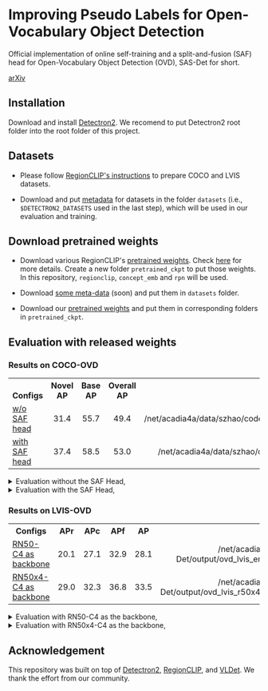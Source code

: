 # Improving Pseudo Labels for Open-Vocabulary Object Detection

Official implementation of online self-training and a split-and-fusion (SAF) head for Open-Vocabulary Object Detection (OVD), SAS-Det for short.

[arXiv](https://arxiv.org/abs/2308.06412)


## Installation

Download and install [Detectron2](https://github.com/facebookresearch/detectron2). We recomend to put Detectron2 root folder into the root folder of this project.


## Datasets

- Please follow [RegionCLIP's instructions](https://github.com/microsoft/RegionCLIP/blob/main/datasets/README.md) to prepare COCO and LVIS datasets.

- Download and put [metadata](https://drive.google.com/drive/u/1/folders/1R72q0Wg26-PQGqbaK3P3pT2vmGm9uzKU) for datasets in the folder `datasets` (i.e., `$DETECTRON2_DATASETS` used in the last step), which will be used in our evaluation and training.


## Download pretrained weights
- Download various RegionCLIP's [pretrained weights](https://drive.google.com/drive/folders/1hzrJBvcCrahoRcqJRqzkIGFO_HUSJIii). Check [here](https://github.com/microsoft/RegionCLIP/blob/main/docs/MODEL_ZOO.md#model-downloading) for more details.
Create a new folder `pretrained_ckpt` to put those weights. In this repository, `regionclip`, `concept_emb` and `rpn` will be used.

- Download [some meta-data]() (soon) and put them in `datasets` folder.

- Download our [pretrained weights](https://drive.google.com/drive/u/1/folders/1TAr7nZSvpB6nCZCC6nXBw6xgmMmlL0X9) and put them in corresponding folders in `pretrained_ckpt`.


## Evaluation with released weights

### Results on COCO-OVD
<table><tbody>
<!-- START TABLE -->
<!-- TABLE HEADER -->
<th valign="bottom">Configs</th>
<th valign="bottom">Novel AP</th>
<th valign="bottom">Base AP</th>
<th valign="bottom">Overall AP</th>
<th valign="bottom">download</th>
<!-- TABLE BODY -->
<!-- ROW: with LSJ -->
 <tr><td align="left"><a href="./myRegionCLIP/configs/COCO-InstanceSegmentation/vldet/CLIP_fast_rcnn_R_50_C4_ovd_PLs.yaml">w/o SAF head</a></td>
<td align="center">31.4</td>
<td align="center">55.7</td>
<td align="center">49.4</td>
<td align="center">/net/acadia4a/data/szhao/code/RegionCLIP/output/ovd_coco_defRegClip_ft_PLs_periodic_boxConf/model_final.pth</td>
</tr>
<!-- ROW: with out LSJ -->
 <tr><td align="left"><a href="./sas_det/configs/ovd_coco_R50_C4_ensemble_PLs.yaml">with SAF head</a></td>
<td align="center">37.4</td>
<td align="center">58.5</td>
<td align="center">53.0</td>
<td align="center">/net/acadia4a/data/szhao/code/RegionCLIP/output/ovd_coco_cocoRPN_ensemble_PLs_attn/model_final.pth</td>
</tr>
</tbody></table>

<details>
<summary>
Evaluation without the SAF Head,
</summary>
  
```bash
python3 ./test_net.py \
    --num-gpus 8 \
    --eval-only \
    --config-file ./sas_det/configs/regionclip/COCO-InstanceSegmentation/customized/CLIP_fast_rcnn_R_50_C4_ovd_PLs.yaml \
    MODEL.WEIGHTS <path_to_your_weights> \
    MODEL.CLIP.OFFLINE_RPN_CONFIG ./sas_det/configs/regionclip/COCO-InstanceSegmentation/mask_rcnn_R_50_C4_1x_ovd_FSD.yaml \
    MODEL.CLIP.BB_RPN_WEIGHTS ./pretrained_ckpt/rpn/rpn_coco_48.pth \
    MODEL.CLIP.TEXT_EMB_PATH ./pretrained_ckpt/concept_emb/coco_65_cls_emb.pth \
    MODEL.CLIP.OPENSET_TEST_TEXT_EMB_PATH ./pretrained_ckpt/concept_emb/coco_65_cls_emb.pth \
    MODEL.ROI_HEADS.SOFT_NMS_ENABLED True \
    OUTPUT_DIR output/eval
```
</details>

<details>
<summary>
Evaluation with the SAF Head,
</summary>
  
```bash
python3 ./test_net.py \
    --num-gpus 8 \
    --eval-only \
    --config-file ./sas_det/configs/ovd_coco_R50_C4_ensemble_PLs.yaml \
    MODEL.WEIGHTS <path_to_your_weights> \
    MODEL.CLIP.OFFLINE_RPN_CONFIG ./sas_det/configs/regionclip/COCO-InstanceSegmentation/mask_rcnn_R_50_C4_1x_ovd_FSD.yaml \
    MODEL.CLIP.BB_RPN_WEIGHTS ./pretrained_ckpt/rpn/rpn_coco_48.pth \
    MODEL.CLIP.TEXT_EMB_PATH ./pretrained_ckpt/concept_emb/coco_48_base_cls_emb.pth \
    MODEL.CLIP.CONCEPT_POOL_EMB ./pretrained_ckpt/concept_emb/my_coco_48_base_17_cls_emb.pth \
    MODEL.CLIP.OPENSET_TEST_TEXT_EMB_PATH ./pretrained_ckpt/concept_emb/coco_65_cls_emb.pth \
    MODEL.ROI_HEADS.SOFT_NMS_ENABLED True \
    MODEL.ENSEMBLE.TEST_CATEGORY_INFO "./datasets/coco_ovd_continue_cat_ids.json" \
    MODEL.ENSEMBLE.ALPHA 0.33 MODEL.ENSEMBLE.BETA 0.67 \
    OUTPUT_DIR output/eval
```
</details>


### Results on LVIS-OVD
<table><tbody>
<!-- START TABLE -->
<!-- TABLE HEADER -->
<th valign="bottom">Configs</th>
<th valign="bottom">APr</th>
<th valign="bottom">APc</th>
<th valign="bottom">APf</th>
<th valign="bottom">AP</th>
<th valign="bottom">download</th>
<!-- TABLE BODY -->
<!-- ROW: with LSJ -->
 <tr><td align="left"><a href="./sas_det/configs/ovd_lvis_R50_C4_ensemble_PLs.yaml">RN50-C4 as backbone</a></td>
<td align="center">20.1</td>
<td align="center">27.1</td>
<td align="center">32.9</td>
<td align="center">28.1</td>
<td align="center">/net/acadia4a/data/szhao/code/SAS-Det/output/ovd_lvis_ensemble_PLs_attn_re2/model_final.pth</td>
</tr>
<!-- ROW: with out LSJ -->
 <tr><td align="left"><a href="./sas_det/configs/ovd_lvis_R50_C4_ensemble_PLs.yaml">RN50x4-C4 as backbone</a></td>
<td align="center">29.0</td>
<td align="center">32.3</td>
<td align="center">36.8</td>
<td align="center">33.5</td>
<td align="center">/net/acadia4a/data/szhao/code/SAS-Det/output/ovd_lvis_r50x4_ensemble_offPLs_attn_re/model_final.pth</td>
</tr>
</tbody></table>

<details>
<summary>
Evaluation with RN50-C4 as the backbone,
</summary>
  
```bash
python3 ./test_net.py \
    --num-gpus 8 \
    --eval-only \
    --config-file ./sas_det/configs/ovd_lvis_R50_C4_ensemble_PLs.yaml \
    MODEL.WEIGHTS <path_to_your_weights> \
    MODEL.CLIP.OFFLINE_RPN_CONFIG ./sas_det/configs/regionclip/LVISv1-InstanceSegmentation/mask_rcnn_R_50_FPN_1x.yaml \
    MODEL.CLIP.BB_RPN_WEIGHTS ./pretrained_ckpt/rpn/rpn_lvis_866_lsj.pth \
    MODEL.CLIP.TEXT_EMB_PATH ./pretrained_ckpt/concept_emb/lvis_866_base_cls_emb.pth \
    MODEL.CLIP.CONCEPT_POOL_EMB ./pretrained_ckpt/concept_emb/my_lvis_866_base_337_cls_emb.pth \
    MODEL.CLIP.OPENSET_TEST_TEXT_EMB_PATH ./pretrained_ckpt/concept_emb/lvis_1203_cls_emb.pth \
    MODEL.CLIP.OFFLINE_RPN_LSJ_PRETRAINED True \
    MODEL.ENSEMBLE.TEST_CATEGORY_INFO "./datasets/lvis_ovd_continue_cat_ids.json" \
    MODEL.ENSEMBLE.ALPHA 0.33 MODEL.ENSEMBLE.BETA 0.67 \
    OUTPUT_DIR output/eval
```
</details>

<details>
<summary>
Evaluation with RN50x4-C4 as the backbone,
</summary>
  
```bash
python3 ./test_net.py \
    --num-gpus 8 \
    --eval-only \
    --config-file ./sas_det/configs/ovd_lvis_R50_C4_ensemble_PLs.yaml \
    MODEL.WEIGHTS <path_to_your_weights> \
    MODEL.CLIP.OFFLINE_RPN_CONFIG ./sas_det/configs/regionclip/LVISv1-InstanceSegmentation/mask_rcnn_R_50_FPN_1x.yaml \
    MODEL.CLIP.BB_RPN_WEIGHTS ./pretrained_ckpt/rpn/rpn_lvis_866_lsj.pth \
    MODEL.CLIP.TEXT_EMB_PATH ./pretrained_ckpt/concept_emb/lvis_866_base_cls_emb_rn50x4.pth \
    MODEL.CLIP.CONCEPT_POOL_EMB ./pretrained_ckpt/concept_emb/my_lvis_866_base_337_cls_emb_rn50x4.pth \
    MODEL.CLIP.OPENSET_TEST_TEXT_EMB_PATH ./pretrained_ckpt/concept_emb/lvis_1203_cls_emb_rn50x4.pth \
    MODEL.CLIP.OFFLINE_RPN_LSJ_PRETRAINED True \
    MODEL.CLIP.TEXT_EMB_DIM 640 \
    MODEL.RESNETS.DEPTH 200 \
    MODEL.ROI_BOX_HEAD.POOLER_RESOLUTION 18 \
    MODEL.ROI_MASK_HEAD.POOLER_RESOLUTION 18 \
    MODEL.ENSEMBLE.TEST_CATEGORY_INFO "./datasets/lvis_ovd_continue_cat_ids.json" \
    MODEL.ENSEMBLE.ALPHA 0.33 MODEL.ENSEMBLE.BETA 0.67 \
    OUTPUT_DIR output/eval
```
</details>



## Acknowledgement

This repository was built on top of [Detectron2](https://github.com/facebookresearch/detectron2), [RegionCLIP](https://github.com/microsoft/RegionCLIP), and [VLDet](https://github.com/clin1223/VLDet). We thank the effort from our community.
